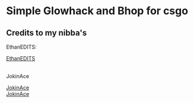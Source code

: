 <h1>Simple Glowhack and Bhop for csgo</h1>

<h2>Credits to my nibba's</h2>

<p>EthanEDITS:</p>
<a href="https://github.com/EthanEDITSe">EthanEDITS</a>
<br>
<br>
<p>JokinAce</p>
<a href="https://www.youtube.com/channel/UCTPs42E7oTCj-ZoQuOJJf8A">JokinAce</a>
<br>
<a href="https://github.com/JokinAce">JokinAce</a>
<br>
